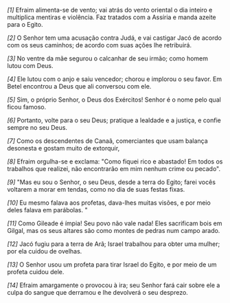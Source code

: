*[1]* Efraim alimenta-se de vento; vai atrás do vento oriental o dia inteiro e multiplica mentiras e violência. Faz tratados com a Assíria e manda azeite para o Egito.

*[2]* O Senhor tem uma acusação contra Judá, e vai castigar Jacó de acordo com os seus caminhos; de acordo com suas ações lhe retribuirá.

*[3]* No ventre da mãe segurou o calcanhar de seu irmão; como homem lutou com Deus.

*[4]* Ele lutou com o anjo e saiu vencedor; chorou e implorou o seu favor. Em Betel encontrou a Deus que ali conversou com ele.

*[5]* Sim, o próprio Senhor, o Deus dos Exércitos! Senhor é o nome pelo qual ficou famoso.

*[6]* Portanto, volte para o seu Deus; pratique a lealdade e a justiça, e confie sempre no seu Deus.

*[7]* Como os descendentes de Canaã, comerciantes que usam balança desonesta e gostam muito de extorquir,

*[8]* Efraim orgulha-se e exclama: "Como fiquei rico e abastado! Em todos os trabalhos que realizei, não encontrarão em mim nenhum crime ou pecado".

*[9]* "Mas eu sou o Senhor, o seu Deus, desde a terra do Egito; farei vocês voltarem a morar em tendas, como no dia de suas festas fixas.

*[10]* Eu mesmo falava aos profetas, dava-lhes muitas visões, e por meio deles falava em parábolas. "

*[11]* Como Gileade é ímpia! Seu povo não vale nada! Eles sacrificam bois em Gilgal, mas os seus altares são como montes de pedras num campo arado.

*[12]* Jacó fugiu para a terra de Arã; Israel trabalhou para obter uma mulher; por ela cuidou de ovelhas.

*[13]* O Senhor usou um profeta para tirar Israel do Egito, e por meio de um profeta cuidou dele.

*[14]* Efraim amargamente o provocou à ira; seu Senhor fará cair sobre ele a culpa do sangue que derramou e lhe devolverá o seu desprezo.

